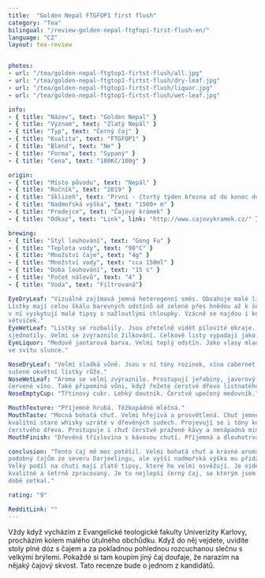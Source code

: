 ```yaml
---
title:  "Golden Nepal FTGFOP1 first flush"
category: "Tea"
bilingual: "/review-golden-nepal-ftgfop1-first-flush-en/"
language: "CZ"
layout: tea-review


photos:
- url: "/tea/golden-nepal-ftgtop1-firtst-flush/all.jpg"
- url: "/tea/golden-nepal-ftgtop1-firtst-flush/dry-leaf.jpg"
- url: "/tea/golden-nepal-ftgtop1-firtst-flush/liquor.jpg"
- url: "/tea/golden-nepal-ftgtop1-firtst-flush/wet-leaf.jpg"

info:
- { title: "Název", text: "Golden Nepal" }
- { title: "Význam", text: "Zlatý Nepál" }
- { title: "Typ", text: "Černý čaj" }
- { title: "Kvalita", text: "FTGFOP1" }
- { title: "Blend", text: "Ne" }
- { title: "Forma", text: "Sypaný" }
- { title: "Cena", text: "180Kč/100g" }

origin:
- { title: "Místo původu", text: "Nepál" }
- { title: "Ročník", text: "2019" }
- { title: "Sklizeň", text: "První - čtvrtý týden března až do konec dubna" }
- { title: "Nadmořská výška", text: "1500+ m" }
- { title: "Prodejce", text: "Čajový krámek" }
- { title: "Odkaz", text: "Link", link: "http://www.cajovykramek.cz/" }

brewing:
- { title: "Styl louhování", text: "Gong Fu" }
- { title: "Teplota vody", text: "90°C" }
- { title: "Množství čaje", text: "4g" }
- { title: "Množství vody", text: "cca 150ml" }
- { title: "Doba louhování", text: "15 s" }
- { title: "Počet nálevů", text: "4" }
- { title: "Voda", text: "Filtrovaná"}

EyeDryLeaf: "Vizuálně zajímavá jemná heterogenní směs. Obsahuje malé lístky s řapíky. 
Lístky mají celou škálu barevných odstínů od zelené přes hnědou až k šedé. Také se 
v ní vyskytují malé tipsy s nažloutlými chloupky. Vzácně se najdou i kousky jemných 
větviček."
EyeWetLeaf: "Lístky se rozbalily. Jsou zřetelně vidět pilovité okraje. Barvy lístků se 
sjednotily. Velmi se zvýraznilo žilkování. Celkově listy vypadají jako čerstvě natrhané."
EyeLiquor: "Medově jantarová barva. Velmi teplý odstín. Jako vlasy mladé krásné zrzky 
ve svitu slunce."

NoseDryLeaf: "Velmi sladká vůně. Jsou v ní tóny rozinek, vína cabernet, ječný slad a 
sušené okvětní lístky růže."
NoseWetLeaf: "Aroma se velmi zvýraznilo. Prostupují jeřabiny, javorový sirup, 
červené víno. Také připomíná vůni, když řežete čerstvé dřevo listnatého stromu."
NoseEmptyCup: "Třtinový cukr. Lehký doutník. Čerstvě upečený medovník."

MouthTexture: "Příjemně hrubá. Těžkopádně mléčná."
MouthTaste: "Mocná bohatá chuť. Velmi hřejivá a prosvětlená. Chuť jemného tabáku a 
kvalitní staré whisky uzráté v dřevěných sudech. Projevují se i tóny kouře z pálení 
čerstvého dřeva. Prostupuje i chuť čerstvě pražené kávy a nenápadná minerálnost."
MouthFinish: "Dřevěná tříslovina s kávovou chutí. Příjemná a dlouhotrvající."

conclusion: "Tento čaj mě moc potěšil. Velmi bohatá chuť a krásné aroma. Je velmi 
podobný čajům ze severu Darjeelingu, ale vyšší nadmořská výška mu přidala na intenzitě.
Velký podíl na chuti mají zlaté tipsy, které ho velmi osvěžují. Je vidět, že je i velmi 
kvalitně a šetrně zpracovaný. Je to nejlepší černý čaj, se kterým jsem se v poslední 
době setkal."

rating: "9"

RedditLink: ""
---
```


Vždy když vycházím z Evangelické teologické fakulty Univerizity Karlovy, procházím 
kolem malého útulného obchůdku. Když do něj vejdete, uvidíte stoly plné dóz s čajem a 
za pokladnou pohlednou rozcuchanou slečnu s velkými brýlemi. Pokaždé si tam koupím jiný 
čaj doufaje, že narazím na nějaký čajový skvost. Tato recenze bude o jednom z kandidátů.
